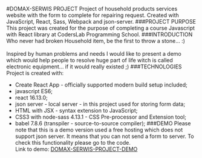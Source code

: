 #DOMAX-SERWIS PROJECT
Project of household products services website with the form to complete for repairing request. 
Created with JavaScript, React, Sass, Webpack and json-server.
###PROJECT PURPOSE
This project was created for the purpose of completing a course 
Javascript with React library at CodersLab Programming School.
###INTRODUCTION
Who never had broken Household item, be the first to throw a stone... :)<br>
<br>
Inspired by human problems and needs I would like to present a demo which would help people
to resolve huge part of life witch is called electronic equipment... if it would really existed ;)
###TECHNOLOGIES
Project is created with:
* Create React App - officially supported modern build setup included;
* javascript ES6;
* react 16.13.0;
* json server - local server - in this project used for storing form data;
* HTML with JSX - syntax extension to JavaScript;
* CSS3 with node-sass 4.13.1 - CSS Pre-processor and Extension tool;
* babel 7.8.6 (transpiler - source-to-source compiler);
###DEMO
Please note that this is a demo version used a free hosting which does not support json server.
It means that you can not send a form to server. To check this functionality please go to the code.<BR>
Link to demo: [DOMAX-SERWIS-PROJECT-DEMO](https://sad-wing-64b6fe.netlify.com/ "DOMAX-SERWIS DEMO")


